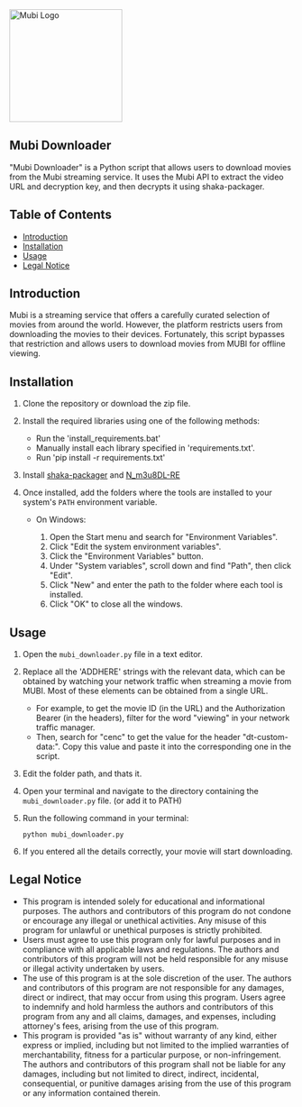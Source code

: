 <img src="https://mubi.com/MUBI-logo.png" alt="Mubi Logo" width="200"/>

## Mubi Downloader

"Mubi Downloader" is a Python script that allows users to download movies from the Mubi streaming service. It uses the Mubi API to extract the video URL and decryption key, and then decrypts it using shaka-packager.

## Table of Contents
- [Introduction](#Introduction)
- [Installation](#installation)
- [Usage](#usage)
- [Legal Notice](#legal-notice)

## Introduction
Mubi is a streaming service that offers a carefully curated selection of movies from around the world. However, the platform restricts users from downloading the movies to their devices. Fortunately, this script bypasses that restriction and allows users to download movies from MUBI for offline viewing.

## Installation
1. Clone the repository or download the zip file.
2. Install the required libraries using one of the following methods:
    * Run the 'install_requirements.bat'
    * Manually install each library specified in 'requirements.txt'.
    * Run 'pip install -r requirements.txt'
3. Install [shaka-packager](https://github.com/shaka-project/shaka-packager/releases/tag/v2.6.1) and [N_m3u8DL-RE](https://github.com/nilaoda/N_m3u8DL-RE/releases)
4. Once installed, add the folders where the tools are installed to your system's `PATH` environment variable. 

   - On Windows:

     1. Open the Start menu and search for "Environment Variables".
     2. Click "Edit the system environment variables".
     3. Click the "Environment Variables" button.
     4. Under "System variables", scroll down and find "Path", then click "Edit".
     5. Click "New" and enter the path to the folder where each tool is installed.
     6. Click "OK" to close all the windows.

## Usage

1. Open the `mubi_downloader.py` file in a text editor.
2. Replace all the 'ADDHERE' strings with the relevant data, which can be obtained by watching your network traffic when streaming a movie from MUBI. Most of these elements can be obtained from a single URL. 
   - For example, to get the movie ID (in the URL) and the Authorization Bearer (in the headers), filter for the word "viewing" in your network traffic manager. 
   - Then, search for "cenc" to get the value for the header "dt-custom-data:". Copy this value and paste it into the corresponding one in the script.
3. Edit the folder path, and thats it.
4. Open your terminal and navigate to the directory containing the `mubi_downloader.py` file. (or add it to PATH)
5. Run the following command in your terminal:

    ```
    python mubi_downloader.py
    ```

6. If you entered all the details correctly, your movie will start downloading.

## Legal Notice
- This program is intended solely for educational and informational purposes. The authors and contributors of this program do not condone or encourage any illegal or unethical activities. Any misuse of this program for unlawful or unethical purposes is strictly prohibited.
- Users must agree to use this program only for lawful purposes and in compliance with all applicable laws and regulations. The authors and contributors of this program will not be held responsible for any misuse or illegal activity undertaken by users.
- The use of this program is at the sole discretion of the user. The authors and contributors of this program are not responsible for any damages, direct or indirect, that may occur from using this program. Users agree to indemnify and hold harmless the authors and contributors of this program from any and all claims, damages, and expenses, including attorney's fees, arising from the use of this program.
- This program is provided "as is" without warranty of any kind, either express or implied, including but not limited to the implied warranties of merchantability, fitness for a particular purpose, or non-infringement. The authors and contributors of this program shall not be liable for any damages, including but not limited to direct, indirect, incidental, consequential, or punitive damages arising from the use of this program or any information contained therein.
